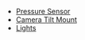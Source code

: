 * [Pressure Sensor](/introduction/hardware-options/recommended-extras/pressure-sensor.md)
* [Camera Tilt Mount](/introduction/hardware-options/recommended-extras/camera-gimbal.md)
* [Lights](/introduction/hardware-options/recommended-extras/lights.md)
